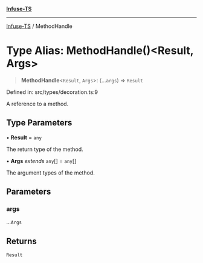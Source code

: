 [**Infuse-TS**](../README.md)

***

[Infuse-TS](../README.md) / MethodHandle

# Type Alias: MethodHandle()\<Result, Args\>

> **MethodHandle**\<`Result`, `Args`\>: (...`args`) => `Result`

Defined in: src/types/decoration.ts:9

A reference to a method.

## Type Parameters

• **Result** = `any`

The return type of the method.

• **Args** *extends* `any`[] = `any`[]

The argument types of the method.

## Parameters

### args

...`Args`

## Returns

`Result`
